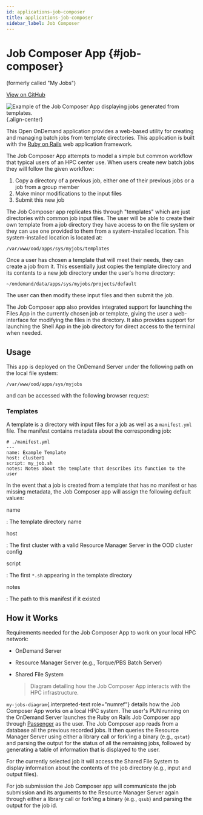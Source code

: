 ```yaml
---
id: applications-job-composer
title: applications-job-composer
sidebar_label: Job Composer
---
```

Job Composer App {#job-composer}
================

(formerly called \"My Jobs\")

[View on
GitHub](https://github.com/OSC/ondemand/tree/master/apps/myjobs)

![Example of the Job Composer App displaying jobs generated from
templates.](/images/my-jobs-app.png){.align-center}

This Open OnDemand application provides a web-based utility for creating
and managing batch jobs from template directories. This application is
built with the [Ruby on Rails](http://rubyonrails.org/) web application
framework.

The Job Composer App attempts to model a simple but common workflow that
typical users of an HPC center use. When users create new batch jobs
they will follow the given workflow:

1.  Copy a directory of a previous job, either one of their previous
    jobs or a job from a group member
2.  Make minor modifications to the input files
3.  Submit this new job

The Job Composer app replicates this through \"templates\" which are
just directories with common job input files. The user will be able to
create their own template from a job directory they have access to on
the file system or they can use one provided to them from a
system-installed location. This system-installed location is located at:

    /var/www/ood/apps/sys/myjobs/templates

Once a user has chosen a template that will meet their needs, they can
create a job from it. This essentially just copies the template
directory and its contents to a new job directory under the user\'s home
directory:

    ~/ondemand/data/apps/sys/myjobs/projects/default

The user can then modify these input files and then submit the job.

The Job Composer app also provides integrated support for launching the
Files App in the currently chosen job or template, giving the user a
web-interface for modifying the files in the directory. It also provides
support for launching the Shell App in the job directory for direct
access to the terminal when needed.

Usage
-----

This app is deployed on the OnDemand Server under the following path on
the local file system:

    /var/www/ood/apps/sys/myjobs

and can be accessed with the following browser request:

### Templates

A template is a directory with input files for a job as well as a
`manifest.yml` file. The manifest contains metadata about the
corresponding job:

``` {.yaml}
# ./manifest.yml
---
name: Example Template
host: cluster1
script: my_job.sh
notes: Notes about the template that describes its function to the user
```

In the event that a job is created from a template that has no manifest
or has missing metadata, the Job Composer app will assign the following
default values:

name

:   The template directory name

host

:   The first cluster with a valid Resource Manager Server in the OOD
    cluster config

script

:   The first `*.sh` appearing in the template directory

notes

:   The path to this manifest if it existed

How it Works
------------

Requirements needed for the Job Composer App to work on your local HPC
network:

-   OnDemand Server

-   Resource Manager Server (e.g., Torque/PBS Batch Server)

-   Shared File System

    > Diagram detailing how the Job Composer App interacts with the HPC
    > infrastructure.

`my-jobs-diagram`{.interpreted-text role="numref"} details how the Job
Composer App works on a local HPC system. The user\'s PUN running on the
OnDemand Server launches the Ruby on Rails Job Composer app through
[Passenger](https://www.phusionpassenger.com/) as the user. The Job
Composer app reads from a database all the previous recorded jobs. It
then queries the Resource Manager Server using either a library call or
fork\'ing a binary (e.g., `qstat`) and parsing the output for the status
of all the remaining jobs, followed by generating a table of information
that is displayed to the user.

For the currently selected job it will access the Shared File System to
display information about the contents of the job directory (e.g., input
and output files).

For job submission the Job Composer app will communicate the job
submission and its arguments to the Resource Manager Server again
through either a library call or fork\'ing a binary (e.g., `qsub`) and
parsing the output for the job id.
